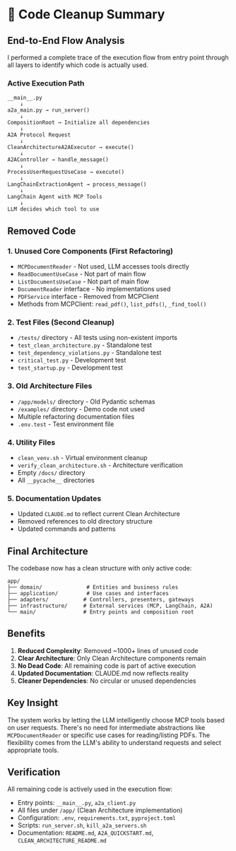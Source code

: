 # 🧹 Code Cleanup Summary

## End-to-End Flow Analysis

I performed a complete trace of the execution flow from entry point through all layers to identify which code is actually used.

### Active Execution Path

```
__main__.py
    ↓
a2a_main.py → run_server()
    ↓
CompositionRoot → Initialize all dependencies
    ↓
A2A Protocol Request
    ↓
CleanArchitectureA2AExecutor → execute()
    ↓
A2AController → handle_message()
    ↓
ProcessUserRequestUseCase → execute()
    ↓
LangChainExtractionAgent → process_message()
    ↓
LangChain Agent with MCP Tools
    ↓
LLM decides which tool to use
```

## Removed Code

### 1. **Unused Core Components** (First Refactoring)
- `MCPDocumentReader` - Not used, LLM accesses tools directly
- `ReadDocumentUseCase` - Not part of main flow
- `ListDocumentsUseCase` - Not part of main flow
- `DocumentReader` interface - No implementations used
- `PDFService` interface - Removed from MCPClient
- Methods from MCPClient: `read_pdf()`, `list_pdfs()`, `_find_tool()`

### 2. **Test Files** (Second Cleanup)
- `/tests/` directory - All tests using non-existent imports
- `test_clean_architecture.py` - Standalone test
- `test_dependency_violations.py` - Standalone test
- `critical_test.py` - Development test
- `test_startup.py` - Development test

### 3. **Old Architecture Files**
- `/app/models/` directory - Old Pydantic schemas
- `/examples/` directory - Demo code not used
- Multiple refactoring documentation files
- `.env.test` - Test environment file

### 4. **Utility Files**
- `clean_venv.sh` - Virtual environment cleanup
- `verify_clean_architecture.sh` - Architecture verification
- Empty `/docs/` directory
- All `__pycache__` directories

### 5. **Documentation Updates**
- Updated `CLAUDE.md` to reflect current Clean Architecture
- Removed references to old directory structure
- Updated commands and patterns

## Final Architecture

The codebase now has a clean structure with only active code:

```
app/
├── domain/              # Entities and business rules
├── application/         # Use cases and interfaces
├── adapters/           # Controllers, presenters, gateways
├── infrastructure/     # External services (MCP, LangChain, A2A)
└── main/               # Entry points and composition root
```

## Benefits

1. **Reduced Complexity**: Removed ~1000+ lines of unused code
2. **Clear Architecture**: Only Clean Architecture components remain
3. **No Dead Code**: All remaining code is part of active execution
4. **Updated Documentation**: CLAUDE.md now reflects reality
5. **Cleaner Dependencies**: No circular or unused dependencies

## Key Insight

The system works by letting the LLM intelligently choose MCP tools based on user requests. There's no need for intermediate abstractions like `MCPDocumentReader` or specific use cases for reading/listing PDFs. The flexibility comes from the LLM's ability to understand requests and select appropriate tools.

## Verification

All remaining code is actively used in the execution flow:
- Entry points: `__main__.py`, `a2a_client.py`
- All files under `/app/` (Clean Architecture implementation)
- Configuration: `.env`, `requirements.txt`, `pyproject.toml`
- Scripts: `run_server.sh`, `kill_a2a_servers.sh`
- Documentation: `README.md`, `A2A_QUICKSTART.md`, `CLEAN_ARCHITECTURE_README.md`